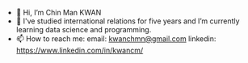 - 👋 Hi, I’m Chin Man KWAN
- 👀 I've studied international relations for five years and I’m currently learning data science and programming.
- 📫 How to reach me:
  email: kwanchmn@gmail.com
  linkedin: https://www.linkedin.com/in/kwancm/

<!---
kwanchmn/kwanchmn is a ✨ special ✨ repository because its `README.md` (this file) appears on your GitHub profile.
You can click the Preview link to take a look at your changes.
--->
